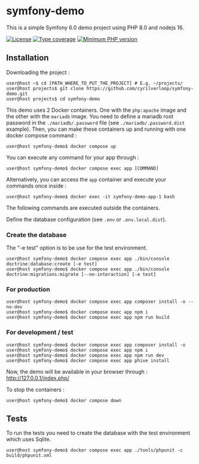 # symfony-demo

This is a simple Symfony 6.0 demo project using PHP 8.0 and nodejs 16.

[![License](https://img.shields.io/github/license/cyrilverloop/symfony-demo)](https://github.com/cyrilverloop/symfony-demo/blob/trunk/LICENSE)
[![Type coverage](https://shepherd.dev/github/cyrilverloop/symfony-demo/coverage.svg)](https://shepherd.dev/github/cyrilverloop/symfony-demo)
[![Minimum PHP version](https://img.shields.io/badge/php-%3E%3D8-%23777BB4?logo=php&style=flat)](https://www.php.net/)


## Installation

Downloading the project :

```shellsession
user@host ~$ cd [PATH_WHERE_TO_PUT_THE_PROJECT] # E.g. ~/projects/
user@host projects$ git clone https://github.com/cyrilverloop/symfony-demo.git
user@host projects$ cd symfony-demo
```

This demo uses 2 Docker containers.
One with the `php:apache` image and the other with the `mariadb` image.
You need to define a mariadb root password in the `./mariadb/.password` file (see `./mariadb/.password.dist` example).
Then, you can make these containers up and running with one docker compose command :
```shellsession
user@host symfony-demo$ docker compose up
```
You can execute any command for your app through :
```shellsession
user@host symfony-demo$ docker compose exec app [COMMAND]
```
Alternatively, you can access the `app` container and execute your commands once inside :
```shellsession
user@host symfony-demo$ docker exec -it symfony-demo-app-1 bash
```
The following commands are executed outside the containers.

Define the database configuration (see `.env` or `.env.local.dist`).

### Create the database

The "-e test" option is to be use for the test environment.
```shellsession
user@host symfony-demo$ docker compose exec app ./bin/console doctrine:database:create [-e test]
user@host symfony-demo$ docker compose exec app ./bin/console doctrine:migrations:migrate [--no-interaction] [-e test]
```

### For production

```shellsession
user@host symfony-demo$ docker compose exec app composer install -o --no-dev
user@host symfony-demo$ docker compose exec app npm i
user@host symfony-demo$ docker compose exec app npm run build
```

### For development / test

```shellsession
user@host symfony-demo$ docker compose exec app composer install -o
user@host symfony-demo$ docker compose exec app npm i
user@host symfony-demo$ docker compose exec app npm run dev
user@host symfony-demo$ docker compose exec app phive install
```

Now, the demo will be available in your browser through : http://127.0.0.1/index.php/

To stop the containers :
```shellsession
user@host symfony-demo$ docker compose down
```


## Tests

To run the tests you need to create the database with the test environment which uses Sqlite.
```shellsession
user@host symfony-demo$ docker compose exec app ./tools/phpunit -c build/phpunit.xml
```
